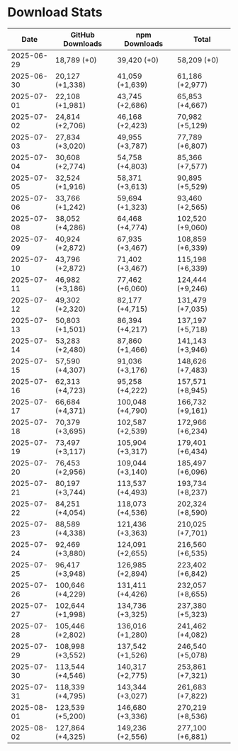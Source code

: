 # Download Stats

| Date       | GitHub Downloads | npm Downloads    | Total            |
| ---------- | ---------------- | ---------------- | ---------------- |
| 2025-06-29 | 18,789 (+0)      | 39,420 (+0)      | 58,209 (+0)      |
| 2025-06-30 | 20,127 (+1,338)  | 41,059 (+1,639)  | 61,186 (+2,977)  |
| 2025-07-01 | 22,108 (+1,981)  | 43,745 (+2,686)  | 65,853 (+4,667)  |
| 2025-07-02 | 24,814 (+2,706)  | 46,168 (+2,423)  | 70,982 (+5,129)  |
| 2025-07-03 | 27,834 (+3,020)  | 49,955 (+3,787)  | 77,789 (+6,807)  |
| 2025-07-04 | 30,608 (+2,774)  | 54,758 (+4,803)  | 85,366 (+7,577)  |
| 2025-07-05 | 32,524 (+1,916)  | 58,371 (+3,613)  | 90,895 (+5,529)  |
| 2025-07-06 | 33,766 (+1,242)  | 59,694 (+1,323)  | 93,460 (+2,565)  |
| 2025-07-08 | 38,052 (+4,286)  | 64,468 (+4,774)  | 102,520 (+9,060) |
| 2025-07-09 | 40,924 (+2,872)  | 67,935 (+3,467)  | 108,859 (+6,339) |
| 2025-07-10 | 43,796 (+2,872)  | 71,402 (+3,467)  | 115,198 (+6,339) |
| 2025-07-11 | 46,982 (+3,186)  | 77,462 (+6,060)  | 124,444 (+9,246) |
| 2025-07-12 | 49,302 (+2,320)  | 82,177 (+4,715)  | 131,479 (+7,035) |
| 2025-07-13 | 50,803 (+1,501)  | 86,394 (+4,217)  | 137,197 (+5,718) |
| 2025-07-14 | 53,283 (+2,480)  | 87,860 (+1,466)  | 141,143 (+3,946) |
| 2025-07-15 | 57,590 (+4,307)  | 91,036 (+3,176)  | 148,626 (+7,483) |
| 2025-07-16 | 62,313 (+4,723)  | 95,258 (+4,222)  | 157,571 (+8,945) |
| 2025-07-17 | 66,684 (+4,371)  | 100,048 (+4,790) | 166,732 (+9,161) |
| 2025-07-18 | 70,379 (+3,695)  | 102,587 (+2,539) | 172,966 (+6,234) |
| 2025-07-19 | 73,497 (+3,117)  | 105,904 (+3,317) | 179,401 (+6,434) |
| 2025-07-20 | 76,453 (+2,956)  | 109,044 (+3,140) | 185,497 (+6,096) |
| 2025-07-21 | 80,197 (+3,744)  | 113,537 (+4,493) | 193,734 (+8,237) |
| 2025-07-22 | 84,251 (+4,054)  | 118,073 (+4,536) | 202,324 (+8,590) |
| 2025-07-23 | 88,589 (+4,338)  | 121,436 (+3,363) | 210,025 (+7,701) |
| 2025-07-24 | 92,469 (+3,880)  | 124,091 (+2,655) | 216,560 (+6,535) |
| 2025-07-25 | 96,417 (+3,948)  | 126,985 (+2,894) | 223,402 (+6,842) |
| 2025-07-26 | 100,646 (+4,229) | 131,411 (+4,426) | 232,057 (+8,655) |
| 2025-07-27 | 102,644 (+1,998) | 134,736 (+3,325) | 237,380 (+5,323) |
| 2025-07-28 | 105,446 (+2,802) | 136,016 (+1,280) | 241,462 (+4,082) |
| 2025-07-29 | 108,998 (+3,552) | 137,542 (+1,526) | 246,540 (+5,078) |
| 2025-07-30 | 113,544 (+4,546) | 140,317 (+2,775) | 253,861 (+7,321) |
| 2025-07-31 | 118,339 (+4,795) | 143,344 (+3,027) | 261,683 (+7,822) |
| 2025-08-01 | 123,539 (+5,200) | 146,680 (+3,336) | 270,219 (+8,536) |
| 2025-08-02 | 127,864 (+4,325) | 149,236 (+2,556) | 277,100 (+6,881) |
